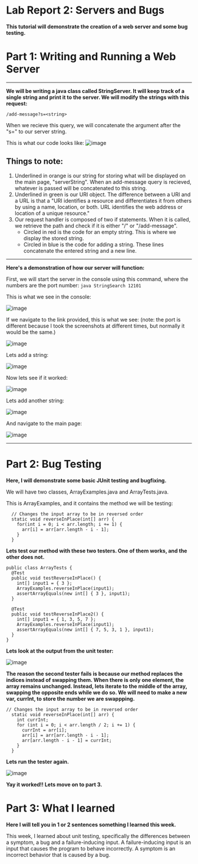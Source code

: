 # Lab Report 2: Servers and Bugs

**This tutorial will demonstrate the creation of a web server and some bug testing.**

# Part 1: Writing and Running a Web Server

---

**We will be writing a java class called StringServer. It will keep track of a single string and print it to the server. We will modify the strings with this request:**

``/add-message?s=<string>``

When we recieve this query, we will concatenate the argument after the "s=" to our server string.

This is what our code looks like:
![image](stringServer.png)

## Things to note:

1. Underlined in orange is our string for storing what will be displayed on the main page, "serverString". 
   When an add-message query is recieved, whatever is passed will be concatenated to this string.
2. Underlined in green is our URI object. The difference between a URI and a URL is that a 
   "URI identifies a resource and differentiates it from others by using a name, location, or both. 
   URL identifies the web address or location of a unique resource."
3. Our request handler is composed of two if statements. When it is called, we retrieve the path and 
   check if it is either "/" or "/add-message". 
   - Circled in red is the code for an empty string. This is where we display the stored string.
   - Circled in blue is the code for adding a string. These lines concatenate the entered string and a new line.


---
 **Here's a demonstration of how our server will function:**
 
First, we will start the server in the console using this command, where the numbers are the port number: ``java StringSearch 12101``
 
This is what we see in the console:

![image](https://user-images.githubusercontent.com/110416337/214997721-3c31b211-2d32-4a96-96e3-292cba58a3e0.png)
   
If we navigate to the link provided, this is what we see:
(note: the port is different because I took the screenshots at different times, but normally it would be the same.) 

 ![image](emptyPage.png)
 
 Lets add a string:
 
 ![image](firstMessage.png)
 
 Now lets see if it worked:
 
 ![image](firstMessageMainPage.png)
 
 Lets add another string:
 
 ![image](secondMessage.png)
 
 And navigate to the main page:
 
 ![image](secondMessageMainPage.png)
 
 
 
---

# Part 2: Bug Testing

**Here, I will demonstrate some basic JUnit testing and bugfixing.**

We will have two classes, ArrayExamples.java and ArrayTests.java. 

This is ArrayExamples, and it contains the method we will be testing:

```
  // Changes the input array to be in reversed order
  static void reverseInPlace(int[] arr) {
    for(int i = 0; i < arr.length; i += 1) {
      arr[i] = arr[arr.length - i - 1];
    }
  }
```

**Lets test our method with these two testers. One of them works, and the other does not.**

```
public class ArrayTests {
  @Test
  public void testReverseInPlace() {
    int[] input1 = { 3 };
    ArrayExamples.reverseInPlace(input1);
    assertArrayEquals(new int[] { 3 }, input1);
  }

  @Test
  public void testReverseInPlace2() {
    int[] input1 = { 1, 3, 5, 7 };
    ArrayExamples.reverseInPlace(input1);
    assertArrayEquals(new int[] { 7, 5, 3, 1 }, input1);
  }
}
```


**Lets look at the output from the unit tester:**

![image](https://user-images.githubusercontent.com/110416337/215005783-15a0c6f3-2a44-45f0-9656-bdbe67007441.png)


**The reason the second tester fails is because our method replaces the indices instead of swapping them. When there is only one 
element, the array remains unchanged. Instead, lets iterate to the middle of the array, swapping the opposite ends while we do so.
We will need to make a new var, currInt, to store the number we are swappping.**

``` 
// Changes the input array to be in reversed order
  static void reverseInPlace(int[] arr) {
    int currInt;
    for (int i = 0; i < arr.length / 2; i += 1) {
      currInt = arr[i];
      arr[i] = arr[arr.length - i - 1];
      arr[arr.length - i - 1] = currInt;
    }
  }
```

**Lets run the tester again.**

![image](https://user-images.githubusercontent.com/110416337/215005954-00f0585d-6fb3-4e87-a035-1d173a30dafe.png)

**Yay it worked!! Lets move on to part 3.**

# Part 3: What I learned

**Here I will tell you in 1 or 2 sentences something I learned this week.**

This week, I learned about unit testing, specifically the differences between a symptom, a bug and a failure-inducing input.
A failure-inducing input is an input that causes the program to behave incorrectly. 
A symptom is an incorrect behavior that is caused by a bug.







